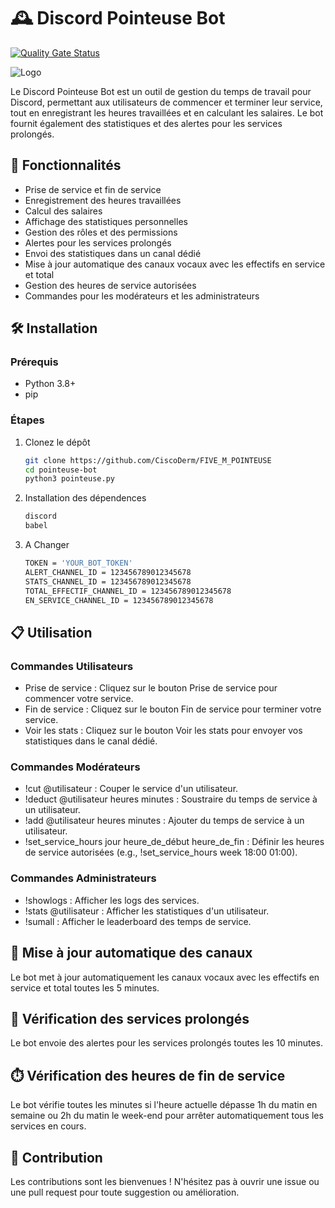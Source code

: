 # 🕰️ Discord Pointeuse Bot

[![Quality Gate Status](http://100.93.151.53:9000/api/project_badges/measure?project=CiscoDerm_FIVE_M_POINTEUSE_98703687-1a61-4931-a971-a522ea079c06&metric=alert_status&token=sqb_1a096111c6f2ac5771cf0032fc1f811a21e694a1)](http://100.93.151.53:9000/dashboard?id=CiscoDerm_FIVE_M_POINTEUSE_98703687-1a61-4931-a971-a522ea079c06)

![Logo](pointeuse.png)

Le Discord Pointeuse Bot est un outil de gestion du temps de travail pour Discord, permettant aux utilisateurs de commencer et terminer leur service, tout en enregistrant les heures travaillées et en calculant les salaires. Le bot fournit également des statistiques et des alertes pour les services prolongés.

## 🚀 Fonctionnalités

- Prise de service et fin de service
- Enregistrement des heures travaillées
- Calcul des salaires
- Affichage des statistiques personnelles
- Gestion des rôles et des permissions
- Alertes pour les services prolongés
- Envoi des statistiques dans un canal dédié
- Mise à jour automatique des canaux vocaux avec les effectifs en service et total
- Gestion des heures de service autorisées
- Commandes pour les modérateurs et les administrateurs

## 🛠️ Installation

### Prérequis

- Python 3.8+
- pip

### Étapes

1. Clonez le dépôt
   ```bash
   git clone https://github.com/CiscoDerm/FIVE_M_POINTEUSE
   cd pointeuse-bot
   python3 pointeuse.py

3. Installation des dépendences
   ```bash
   discord
   babel   

3. A Changer 
   ```bash
   TOKEN = 'YOUR_BOT_TOKEN'
   ALERT_CHANNEL_ID = 123456789012345678
   STATS_CHANNEL_ID = 123456789012345678
   TOTAL_EFFECTIF_CHANNEL_ID = 123456789012345678
   EN_SERVICE_CHANNEL_ID = 123456789012345678

## 📋 Utilisation

### Commandes Utilisateurs
- Prise de service : Cliquez sur le bouton Prise de service pour commencer votre service.
- Fin de service : Cliquez sur le bouton Fin de service pour terminer votre service.
- Voir les stats : Cliquez sur le bouton Voir les stats pour envoyer vos statistiques dans le canal dédié.

### Commandes Modérateurs
- !cut @utilisateur : Couper le service d'un utilisateur.
- !deduct @utilisateur heures minutes : Soustraire du temps de service à un utilisateur.
- !add @utilisateur heures minutes : Ajouter du temps de service à un utilisateur.
- !set_service_hours jour heure_de_début heure_de_fin : Définir les heures de service autorisées (e.g., !set_service_hours week 18:00 01:00).

### Commandes Administrateurs
- !showlogs : Afficher les logs des services.
- !stats @utilisateur : Afficher les statistiques d'un utilisateur.
- !sumall : Afficher le leaderboard des temps de service.

## 🔄 Mise à jour automatique des canaux
Le bot met à jour automatiquement les canaux vocaux avec les effectifs en service et total toutes les 5 minutes.

## 📅 Vérification des services prolongés
Le bot envoie des alertes pour les services prolongés toutes les 10 minutes.

## ⏱️ Vérification des heures de fin de service
Le bot vérifie toutes les minutes si l'heure actuelle dépasse 1h du matin en semaine ou 2h du matin le week-end pour arrêter automatiquement tous les services en cours.

## 🤝 Contribution
Les contributions sont les bienvenues ! N'hésitez pas à ouvrir une issue ou une pull request pour toute suggestion ou amélioration.
